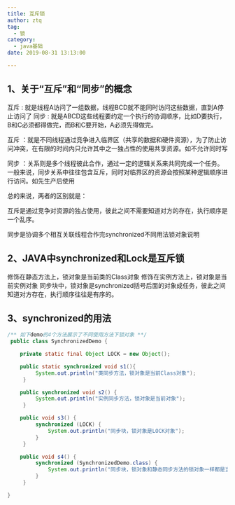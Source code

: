 ```yaml
---
title: 互斥锁
author: ztq
tag:
  - 锁
category:
  - java基础
date: 2019-08-31 13:13:00

---
```


## 1、关于“互斥”和“同步”的概念

互斥 : 就是线程A访问了一组数据，线程BCD就不能同时访问这些数据，直到A停止访问了
同步 : 就是ABCD这些线程要约定一个执行的协调顺序，比如D要执行，B和C必须都得做完，而B和C要开始，A必须先得做完。

互斥 ：就是不同线程通过竞争进入临界区（共享的数据和硬件资源），为了防止访问冲突，在有限的时间内只允许其中之一独占性的使用共享资源。如不允许同时写

同步 ：关系则是多个线程彼此合作，通过一定的逻辑关系来共同完成一个任务。一般来说，同步关系中往往包含互斥，同时对临界区的资源会按照某种逻辑顺序进行访问。如先生产后使用

总的来说，两者的区别就是：

互斥是通过竞争对资源的独占使用，彼此之间不需要知道对方的存在，执行顺序是一个乱序。

同步是协调多个相互关联线程合作完synchronized不同用法锁对象说明

## 2、JAVA中synchronized和Lock是互斥锁

 修饰在静态方法上，锁对象是当前类的Class对象
 修饰在实例方法上，锁对象是当前实例对象
 同步块中，锁对象是synchronized括号后面的对象成任务，彼此之间知道对方存在，执行顺序往往是有序的。

## 3、synchronized的用法

```java
/** 如下demo的4个方法展示了不同使用方法下锁对象 **/
 public class SynchronizedDemo {

    private static final Object LOCK = new Object();

    public static synchronized void s1(){
         System.out.println("类同步方法，锁对象是当前Class对象");
     }

    public synchronized void s2() {
         System.out.println("实例同步方法，锁对象是当前对象");
     }

    public void s3() {
         synchronized (LOCK) {
             System.out.println("同步块，锁对象是LOCK对象");
         }
     }

    public void s4() {
         synchronized (SynchronizedDemo.class) {
             System.out.println("同步块，锁对象和静态同步方法的锁对象一样都是当前Class对象");
         }
     }

}

 
```

